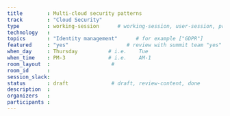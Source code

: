 ```yaml
---
title        : Multi-cloud security patterns 
track        : "Cloud Security"
type         : working-session      # working-session, user-session, product-session
technology   :
topics       : "Identity management"      # for example ["GDPR"]
featured     : "yes"                   # review with summit team "yes"
when_day     : Thursday          # i.e.    Tue
when_time    : PM-3              # i.e.    AM-1
room_layout  :                    #
room_id      :
session_slack: 
status       : draft              # draft, review-content, done
description  :
organizers   :
participants :
---
```



<!--(add intro)

## "Secrets"

(...)

## "Differences in their defaults"

(...)

## "How to standardise"

(...)

## References

(...)


## Previous-->
